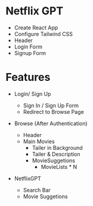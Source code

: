 # Netflix GPT
- Create React App
- Configure Tailwind CSS
- Header
- Login Form
- Signup Form

# Features 
- Login/ Sign Up
    - Sign In / Sign Up Form
    - Redirect to Browse Page
- Browse (After Authentication)
    - Header
    - Main Movies
        - Tailer in Background 
        - Tailer & Description
        - MovieSuggetions
            - MovieLists * N

- NetflixGPT
    - Search Bar
    - Movie Suggetions